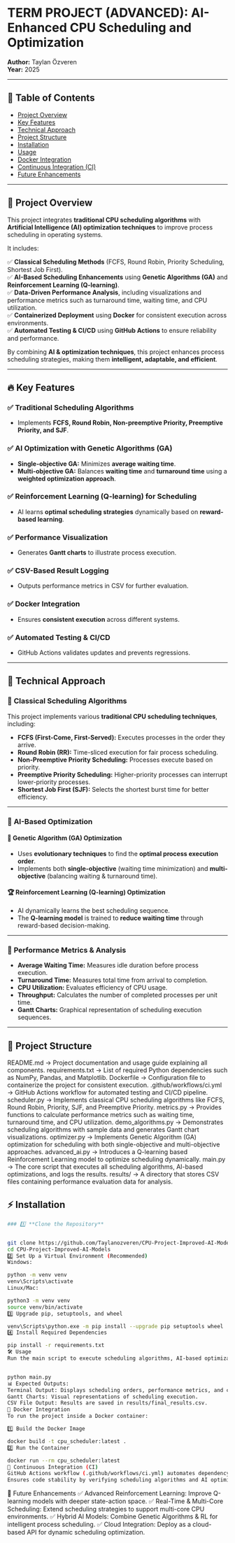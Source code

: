 # **TERM PROJECT (ADVANCED): AI-Enhanced CPU Scheduling and Optimization**  

**Author:** Taylan Özveren  
**Year:** 2025  

---

## 📌 Table of Contents  
- [Project Overview](#project-overview)  
- [Key Features](#key-features)  
- [Technical Approach](#technical-approach)  
- [Project Structure](#project-structure)  
- [Installation](#installation)  
- [Usage](#usage)  
- [Docker Integration](#docker-integration)  
- [Continuous Integration (CI)](#continuous-integration-ci)  
- [Future Enhancements](#future-enhancements)  

---

## 🚀 Project Overview  

This project integrates **traditional CPU scheduling algorithms** with **Artificial Intelligence (AI) optimization techniques** to improve process scheduling in operating systems.  

It includes:  

✅ **Classical Scheduling Methods** (FCFS, Round Robin, Priority Scheduling, Shortest Job First).  
✅ **AI-Based Scheduling Enhancements** using **Genetic Algorithms (GA)** and **Reinforcement Learning (Q-learning)**.  
✅ **Data-Driven Performance Analysis**, including visualizations and performance metrics such as turnaround time, waiting time, and CPU utilization.  
✅ **Containerized Deployment** using **Docker** for consistent execution across environments.  
✅ **Automated Testing & CI/CD** using **GitHub Actions** to ensure reliability and performance.  

By combining **AI & optimization techniques**, this project enhances process scheduling strategies, making them **intelligent, adaptable, and efficient**.  

---

## 🔥 Key Features  

### ✅ **Traditional Scheduling Algorithms**  
- Implements **FCFS, Round Robin, Non-preemptive Priority, Preemptive Priority, and SJF**.  

### ✅ **AI Optimization with Genetic Algorithms (GA)**  
- **Single-objective GA:** Minimizes **average waiting time**.  
- **Multi-objective GA:** Balances **waiting time** and **turnaround time** using a **weighted optimization approach**.  

### ✅ **Reinforcement Learning (Q-learning) for Scheduling**  
- AI learns **optimal scheduling strategies** dynamically based on **reward-based learning**.  

### ✅ **Performance Visualization**  
- Generates **Gantt charts** to illustrate process execution.  

### ✅ **CSV-Based Result Logging**  
- Outputs performance metrics in CSV for further evaluation.  

### ✅ **Docker Integration**  
- Ensures **consistent execution** across different systems.  

### ✅ **Automated Testing & CI/CD**  
- GitHub Actions validates updates and prevents regressions.  

---

## 🤖 Technical Approach  

### 🔹 **Classical Scheduling Algorithms**  
This project implements various **traditional CPU scheduling techniques**, including:  

- **FCFS (First-Come, First-Served):** Executes processes in the order they arrive.  
- **Round Robin (RR):** Time-sliced execution for fair process scheduling.  
- **Non-Preemptive Priority Scheduling:** Processes execute based on priority.  
- **Preemptive Priority Scheduling:** Higher-priority processes can interrupt lower-priority processes.  
- **Shortest Job First (SJF):** Selects the shortest burst time for better efficiency.  

---

### 🔹 **AI-Based Optimization**  

#### 🧬 **Genetic Algorithm (GA) Optimization**  
- Uses **evolutionary techniques** to find the **optimal process execution order**.  
- Implements both **single-objective** (waiting time minimization) and **multi-objective** (balancing waiting & turnaround time).  

#### 🏆 **Reinforcement Learning (Q-learning) Optimization**  
- AI dynamically learns the best scheduling sequence.  
- The **Q-learning model** is trained to **reduce waiting time** through reward-based decision-making.  

---

### 🔹 **Performance Metrics & Analysis**  
- **Average Waiting Time:** Measures idle duration before process execution.  
- **Turnaround Time:** Measures total time from arrival to completion.  
- **CPU Utilization:** Evaluates efficiency of CPU usage.  
- **Throughput:** Calculates the number of completed processes per unit time.  
- **Gantt Charts:** Graphical representation of scheduling execution sequences.  

---

## 📂 Project Structure  

README.md → Project documentation and usage guide explaining all components.
requirements.txt → List of required Python dependencies such as NumPy, Pandas, and Matplotlib.
Dockerfile → Configuration file to containerize the project for consistent execution.
.github/workflows/ci.yml → GitHub Actions workflow for automated testing and CI/CD pipeline.
scheduler.py → Implements classical CPU scheduling algorithms like FCFS, Round Robin, Priority, SJF, and Preemptive Priority.
metrics.py → Provides functions to calculate performance metrics such as waiting time, turnaround time, and CPU utilization.
demo_algorithms.py → Demonstrates scheduling algorithms with sample data and generates Gantt chart visualizations.
optimizer.py → Implements Genetic Algorithm (GA) optimization for scheduling with both single-objective and multi-objective approaches.
advanced_ai.py → Introduces a Q-learning based Reinforcement Learning model to optimize scheduling dynamically.
main.py → The core script that executes all scheduling algorithms, AI-based optimizations, and logs the results.
results/ → A directory that stores CSV files containing performance evaluation data for analysis.


## ⚡ Installation  
```bash
### 1️⃣ **Clone the Repository**  


git clone https://github.com/Taylanozveren/CPU-Project-Improved-AI-Models.git
cd CPU-Project-Improved-AI-Models
2️⃣ Set Up a Virtual Environment (Recommended)
Windows:

python -m venv venv
venv\Scripts\activate
Linux/Mac:

python3 -m venv venv
source venv/bin/activate
3️⃣ Upgrade pip, setuptools, and wheel

venv\Scripts\python.exe -m pip install --upgrade pip setuptools wheel
4️⃣ Install Required Dependencies

pip install -r requirements.txt
🛠 Usage
Run the main script to execute scheduling algorithms, AI-based optimizations, and generate reports.


python main.py
📊 Expected Outputs:
Terminal Output: Displays scheduling orders, performance metrics, and comparisons.
Gantt Charts: Visual representations of scheduling execution.
CSV File Output: Results are saved in results/final_results.csv.
🐳 Docker Integration
To run the project inside a Docker container:

1️⃣ Build the Docker Image

docker build -t cpu_scheduler:latest .
2️⃣ Run the Container

docker run --rm cpu_scheduler:latest
🔄 Continuous Integration (CI)
GitHub Actions workflow (.github/workflows/ci.yml) automates dependency installation and testing on every push.
Ensures code stability by verifying scheduling algorithms and AI optimization models.
```


🚀 Future Enhancements
✅ Advanced Reinforcement Learning: Improve Q-learning models with deeper state-action space.
✅ Real-Time & Multi-Core Scheduling: Extend scheduling strategies to support multi-core CPU environments.
✅ Hybrid AI Models: Combine Genetic Algorithms & RL for intelligent process scheduling.
✅ Cloud Integration: Deploy as a cloud-based API for dynamic scheduling optimization.




